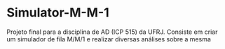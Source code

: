 # Simulator-M-M-1
Projeto final para a disciplina de AD (ICP 515) da UFRJ. Consiste em criar um simulador de fila M/M/1 e realizar diversas análises sobre a mesma
